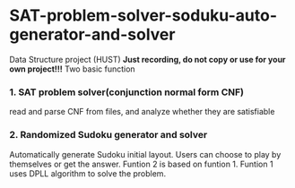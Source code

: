 # SAT-problem-solver-soduku-auto-generator-and-solver
Data Structure project (HUST)
**Just recording, do not copy or use for your own project!!!**
Two basic function
### 1. SAT problem solver(conjunction normal form CNF)
read and parse CNF from files, and analyze whether they are satisfiable
### 2. Randomized Sudoku generator and solver
Automatically generate Sudoku initial layout. Users can choose to play by themselves or get the answer. 
Funtion 2 is based on funtion 1. Funtion 1 uses DPLL algorithm to solve the problem.
